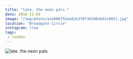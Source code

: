 ```yaml
---
title: "late. the neon pals."
date: 2016-11-01
image: "/img/photo/acb808755ae82e3f87365d6e8d1c0021.jpg"
location: "Broadgate Circle"
instagram: true
tags:
 - london
---
```


![late. the neon pals.](/img/photo/acb808755ae82e3f87365d6e8d1c0021.jpg)
